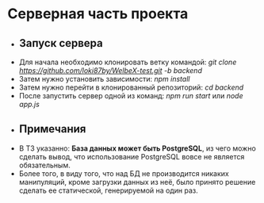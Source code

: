 # Серверная часть проекта
* ## Запуск сервера
+ Для начала необходимо клонировать ветку командой: *git clone https://github.com/loki87by/WelbeX-test.git -b backend*
+ Затем нужно установить зависимости: *npm install*
+ Затем нужно перейти в клонированный репозиторий: *cd backend*
+ После запустить сервер одной из команд: *npm run start* или *node app.js*
* ## Примечания
+ В ТЗ указанно: **База данных может быть PostgreSQL**, из чего можно сделать вывод, что использование PostgreSQL вовсе не является обязательным.
+ Более того, в виду того, что над БД не производится никаких манипуляций, кроме загрузки данных из неё, было принято решение сделать ее статической, генерируемой на один раз.
